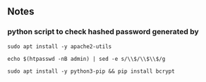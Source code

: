 ## Notes
### python script to check hashed password generated by


```
sudo apt install -y apache2-utils
```

```
echo $(htpasswd -nB admin) | sed -e s/\\$/\\$\\$/g
```

```
sudo apt install -y python3-pip && pip install bcrypt
```
